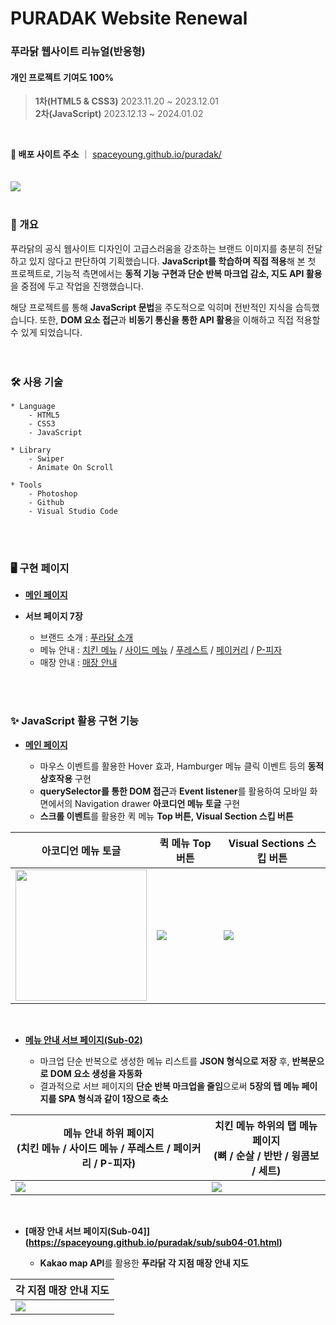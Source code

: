 # PURADAK Website Renewal
### 푸라닭 웹사이트 리뉴얼(반응형)
#### 개인 프로젝트 기여도 100%
> **1차(HTML5 & CSS3)** 2023.11.20 ~ 2023.12.01<br>
> **2차(JavaScript)** 2023.12.13 ~ 2024.01.02
<br>

**🍗 배포 사이트 주소** ｜ [spaceyoung.github.io/puradak/](https://spaceyoung.github.io/puradak/)
<br>
<br>
<br>
<kbd><img src="https://github.com/spaceyoung/puradak/assets/154400292/2ffb1516-d83b-4cfa-87e6-c2dc0aaa08dd" /></kbd>
<br>
<br>

### 🔎 개요
푸라닭의 공식 웹사이트 디자인이 고급스러움을 강조하는 브랜드 이미지를 충분히 전달하고 있지 않다고 판단하여 기획했습니다. **JavaScript를 학습하며 직접 적용**해 본 첫 프로젝트로, 기능적 측면에서는 **동적 기능 구현과 단순 반복 마크업 감소, 지도 API 활용**을 중점에 두고 작업을 진행했습니다.

해당 프로젝트를 통해 **JavaScript 문법**을 주도적으로 익히며 전반적인 지식을 습득했습니다. 또한, **DOM 요소 접근**과 **비동기 통신을 통한 API 활용**을 이해하고 직접 적용할 수 있게 되었습니다.
<br>
<br>
<br>
### 🛠 사용 기술
```
* Language
    - HTML5
    - CSS3
    - JavaScript

* Library
    - Swiper
    - Animate On Scroll

* Tools
    - Photoshop
    - Github
    - Visual Studio Code
```
<br>
<br>

### 🖥 구현 페이지
- **[메인 페이지](https://spaceyoung.github.io/puradak/)**

- **서브 페이지 7장**
  - 브랜드 소개 : [푸라닭 소개](https://spaceyoung.github.io/puradak/sub/sub01-01.html)
  - 메뉴 안내 : [치킨 메뉴](https://spaceyoung.github.io/puradak/sub/sub02-01.html) / [사이드 메뉴](https://spaceyoung.github.io/puradak/sub/sub02-02.html) / [푸레스트](https://spaceyoung.github.io/puradak/sub/sub02-03.html) / [페이커리](https://spaceyoung.github.io/puradak/sub/sub02-04.html) / [P-피자](https://spaceyoung.github.io/puradak/sub/sub02-05.html)
  - 매장 안내 : [매장 안내](https://spaceyoung.github.io/puradak/sub/sub04-01.html)
<br>
<br>

### ✨ JavaScript 활용 구현 기능
- **[메인 페이지](https://spaceyoung.github.io/puradak/)**

  - 마우스 이벤트를 활용한 Hover 효과, Hamburger 메뉴 클릭 이벤트 등의 **동적 상호작용** 구현
  - **querySelector를 통한 DOM 접근**과 **Event listener**를 활용하여 모바일 화면에서의 Navigation drawer **아코디언 메뉴 토글** 구현
  - **스크롤 이벤트**를 활용한 퀵 메뉴 **Top 버튼, Visual Section 스킵 버튼**

| 아코디언 메뉴 토글 | 퀵 메뉴 Top 버튼 | Visual Sections 스킵 버튼 |
|---|---|---|
| <kbd><img src="https://github.com/spaceyoung/puradak/assets/154400292/3f2bd36a-26c5-44ae-a675-62791364abcc" width="210" /></kbd> | <kbd><img src="https://github.com/spaceyoung/puradak/assets/154400292/b133ecbc-e209-44c8-ad09-6ce1552c33bb" /></kbd> | <kbd><img src="https://github.com/spaceyoung/puradak/assets/154400292/ce03ea0b-0319-4a7c-bac4-c57d20e53916" /></kbd> |
<br>

- **[메뉴 안내 서브 페이지(Sub-02)](https://spaceyoung.github.io/puradak/sub/sub02-01.html)**

  - 마크업 단순 반복으로 생성한 메뉴 리스트를 **JSON 형식으로 저장** 후, **반복문으로 DOM 요소 생성을 자동화**
  - 결과적으로 서브 페이지의 **단순 반복 마크업을 줄임**으로써 **5장의 탭 메뉴 페이지를 SPA 형식과 같이 1장으로 축소**

| 메뉴 안내 하위 페이지<br>(치킨 메뉴 / 사이드 메뉴 / 푸레스트 / 페이커리 / P-피자) | 치킨 메뉴 하위의 탭 메뉴 페이지<br>(뼈 / 순살 / 반반 / 윙콤보 / 세트) |
|---|---|
| <kbd><img src="https://github.com/spaceyoung/puradak/assets/154400292/c31e30a5-7d55-42a2-a880-4306a541f4a3" /></kbd> | <kbd><img src="https://github.com/spaceyoung/puradak/assets/154400292/e1fe5c0c-c06f-434b-a81e-c645a1ace16e" /></kbd> |
<br>

- **[매장 안내 서브 페이지(Sub-04]](https://spaceyoung.github.io/puradak/sub/sub04-01.html)**

  - **Kakao map API**를 활용한 **푸라닭 각 지점 매장 안내 지도**
 
| 각 지점 매장 안내 지도 |
|---|
| <kbd width="400px"><img src="https://github.com/spaceyoung/puradak/assets/154400292/c2ce8bf5-58c9-490e-b4cb-271ad1f9bb4d"/></kbd> |
